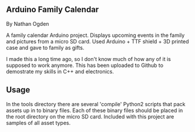 Arduino Family Calendar
-----------------------
By Nathan Ogden

A family calendar Arduino project. Displays upcoming events in the family and pictures from a micro SD card. Used Arduino + TTF shield + 3D printed case and gave to family as gifts.

I made this a long time ago, so I don't know much of how any of it is supposed to work anymore. This has been uploaded to Github to demostrate my skills in C++ and electronics.

## Usage

In the tools directory there are several 'compile' Python2 scripts that pack assets up in to binary files. Each of these binary files should be placed in the root directory on the micro SD card. Included with this project are samples of all asset types.